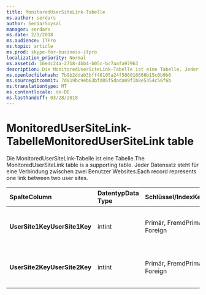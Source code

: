 ```yaml
---
title: MonitoredUserSiteLink-Tabelle
ms.author: serdars
author: SerdarSoysal
manager: serdars
ms.date: 2/1/2018
ms.audience: ITPro
ms.topic: article
ms.prod: skype-for-business-itpro
localization_priority: Normal
ms.assetid: 16edc24a-2718-4bb4-b05c-bc7aafa97963
description: Die MonitoredUserSiteLink-Tabelle ist eine Tabelle. Jeder Datensatz steht für eine Verbindung zwischen zwei Benutzer Websites.
ms.openlocfilehash: 7b9b2ddab3bff48105a24f586816666b15c0b9b6
ms.sourcegitcommit: 7d819bc9eb63bfd85f5dada09f1b8e5354c56f6b
ms.translationtype: MT
ms.contentlocale: de-DE
ms.lasthandoff: 03/28/2018
---
```

# <a name="monitoredusersitelink-table"></a><span data-ttu-id="cb38b-104">MonitoredUserSiteLink-Tabelle</span><span class="sxs-lookup"><span data-stu-id="cb38b-104">MonitoredUserSiteLink table</span></span>
 
<span data-ttu-id="cb38b-105">Die MonitoredUserSiteLink-Tabelle ist eine Tabelle.</span><span class="sxs-lookup"><span data-stu-id="cb38b-105">The MonitoredUserSiteLink table is a supporting table.</span></span> <span data-ttu-id="cb38b-106">Jeder Datensatz steht für eine Verbindung zwischen zwei Benutzer Websites.</span><span class="sxs-lookup"><span data-stu-id="cb38b-106">Each record represents one link between two user sites.</span></span>
  
|<span data-ttu-id="cb38b-107">**Spalte**</span><span class="sxs-lookup"><span data-stu-id="cb38b-107">**Column**</span></span>|<span data-ttu-id="cb38b-108">**Datentyp**</span><span class="sxs-lookup"><span data-stu-id="cb38b-108">**Data Type**</span></span>|<span data-ttu-id="cb38b-109">**Schlüssel/Index**</span><span class="sxs-lookup"><span data-stu-id="cb38b-109">**Key/Index**</span></span>|<span data-ttu-id="cb38b-110">**Details**</span><span class="sxs-lookup"><span data-stu-id="cb38b-110">**Details**</span></span>|
|:-----|:-----|:-----|:-----|
|<span data-ttu-id="cb38b-111">**UserSite1Key**</span><span class="sxs-lookup"><span data-stu-id="cb38b-111">**UserSite1Key**</span></span> <br/> |<span data-ttu-id="cb38b-112">int</span><span class="sxs-lookup"><span data-stu-id="cb38b-112">int</span></span>  <br/> |<span data-ttu-id="cb38b-113">Primär, Fremd</span><span class="sxs-lookup"><span data-stu-id="cb38b-113">Primary, Foreign</span></span>  <br/> |<span data-ttu-id="cb38b-114">Verweis von der [UserSite-Tabelle](usersite.md).</span><span class="sxs-lookup"><span data-stu-id="cb38b-114">Referenced from the [UserSite table](usersite.md).</span></span>  <br/> |
|<span data-ttu-id="cb38b-115">**UserSite2Key**</span><span class="sxs-lookup"><span data-stu-id="cb38b-115">**UserSite2Key**</span></span> <br/> |<span data-ttu-id="cb38b-116">int</span><span class="sxs-lookup"><span data-stu-id="cb38b-116">int</span></span>  <br/> |<span data-ttu-id="cb38b-117">Primär, Fremd</span><span class="sxs-lookup"><span data-stu-id="cb38b-117">Primary, Foreign</span></span>  <br/> |<span data-ttu-id="cb38b-118">Verweis von der [UserSite-Tabelle](usersite.md).</span><span class="sxs-lookup"><span data-stu-id="cb38b-118">Reference from the [UserSite table](usersite.md).</span></span>  <br/> |
   

